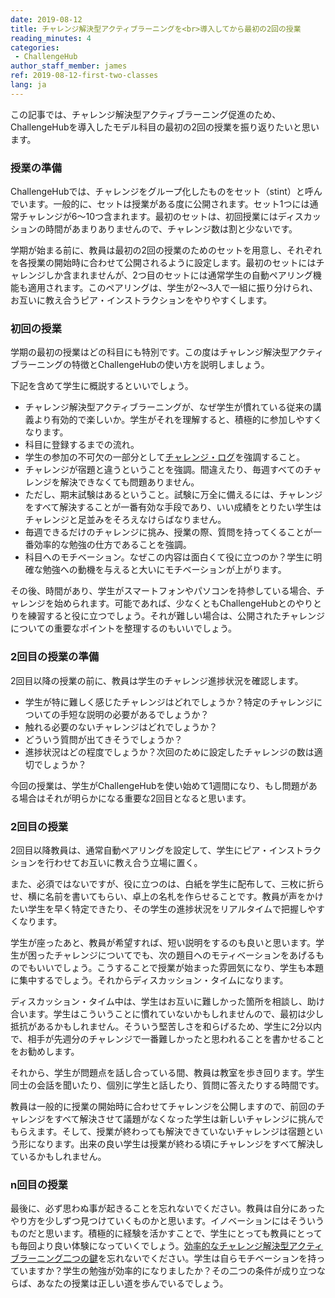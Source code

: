 ```yaml
---
date: 2019-08-12
title: チャレンジ解決型アクティブラーニングを<br>導入してから最初の2回の授業
reading_minutes: 4
categories:
 - ChallengeHub
author_staff_member: james
ref: 2019-08-12-first-two-classes
lang: ja
---
```

この記事では、チャレンジ解決型アクティブラーニング促進のため、ChallengeHubを導入したモデル科目の最初の2回の授業を振り返りたいと思います。

### 授業の準備

ChallengeHubでは、チャレンジをグループ化したものをセット（stint）と呼んでいます。一般的に、セットは授業がある度に公開されます。セット1つには通常チャレンジが6〜10つ含まれます。最初のセットは、初回授業にはディスカッションの時間があまりありませんので、チャレンジ数は割と少ないです。

学期が始まる前に、教員は最初の2回の授業のためのセットを用意し、それぞれを各授業の開始時に合わせて公開されるように設定します。最初のセットにはチャレンジしか含まれませんが、2つ目のセットには通常学生の自動ペアリング機能も適用されます。このペアリングは、学生が2〜3人で一組に振り分けられ、お互いに教え合うピア・インストラクションをやりやすくします。

### 初回の授業

学期の最初の授業はどの科目にも特別です。この度はチャレンジ解決型アクティブラーニングの特徴とChallengeHubの使い方を説明しましょう。

下記を含めて学生に概説するといいでしょう。

- チャレンジ解決型アクティブラーニングが、なぜ学生が慣れている従来の講義より有効的で楽しいか。学生がそれを理解すると、積極的に参加しやすくなります。
- 科目に登録するまでの流れ。
- 学生の参加の不可欠の一部分として[チャレンジ・ログ](/ja/モチベーション/アセスメント/2019/08/11/the-challenge-log/)を強調すること。
- チャレンジが宿題と違うということを強調。間違えたり、毎週すべてのチャレンジを解決できなくても問題ありません。
- ただし、期末試験はあるということ。試験に万全に備えるには、チャレンジをすべて解決することが一番有効な手段であり、いい成績をとりたい学生はチャレンジと足並みをそろえなけらばなりません。
- 毎週できるだけのチャレンジに挑み、授業の際、質問を持ってくることが一番効率的な勉強の仕方であることを強調。
- 科目へのモチベーション。なぜこの内容は面白くて役に立つのか？学生に明確な勉強への動機を与えると大いにモチベーションが上がります。

その後、時間があり、学生がスマートフォンやパソコンを持参している場合、チャレンジを始められます。可能であれば、少なくともChallengeHubとのやりとりを練習すると役に立つでしょう。それが難しい場合は、公開されたチャレンジについての重要なポイントを整理するのもいいでしょう。

### 2回目の授業の準備

2回目以降の授業の前に、教員は学生のチャレンジ進捗状況を確認します。

- 学生が特に難しく感じたチャレンジはどれでしょうか？特定のチャレンジについての手短な説明の必要があるでしょうか？
- 触れる必要のないチャレンジはどれでしょうか？
- どういう質問が出てきそうでしょうか？
- 進捗状況はどの程度でしょうか？次回のために設定したチャレンジの数は適切でしょうか？

今回の授業は、学生がChallengeHubを使い始めて1週間になり、もし問題がある場合はそれが明らかになる重要な2回目となると思います。

### 2回目の授業

2回目以降教員は、通常自動ペアリングを設定して、学生にピア・インストラクションを行わせてお互いに教え合う立場に置く。

また、必須ではないですが、役に立つのは、白紙を学生に配布して、三枚に折らせ、横に名前を書いてもらい、卓上の名札を作らせることです。教員が声をかけたい学生を早く特定できたり、その学生の進捗状況をリアルタイムで把握しやすくなります。

学生が座ったあと、教員が希望すれば、短い説明をするのも良いと思います。学生が困ったチャレンジについてでも、次の題目へのモティベーションをあげるものでもいいでしょう。こうすることで授業が始まった雰囲気になり、学生も本題に集中するでしょう。それからディスカッション・タイムになります。

ディスカッション・タイム中は、学生はお互いに難しかった箇所を相談し、助け合います。学生はこういうことに慣れていないかもしれませんので、最初は少し抵抗があるかもしれません。そういう堅苦しさを和らげるため、学生に2分以内で、相手が先週分のチャレンジで一番難しかったと思われることを書かせることをお勧めします。

それから、学生が問題点を話し合っている間、教員は教室を歩き回ります。学生同士の会話を聞いたり、個別に学生と話したり、質問に答えたりする時間です。

教員は一般的に授業の開始時に合わせてチャレンジを公開しますので、前回のチャレンジをすべて解決させて議題がなくなった学生は新しいチャレンジに挑んでもらえます。そして、授業が終わっても解決できていないチャレンジは宿題という形になります。出来の良い学生は授業が終わる頃にチャレンジをすべて解決しているかもしれません。

### n回目の授業

最後に、必ず思わぬ事が起きることを忘れないでください。教員は自分にあったやり方を少しずつ見つけていくものかと思います。イノベーションにはそういうものだと思います。積極的に経験を活かすことで、学生にとっても教員にとっても毎回より良い体験になっていくでしょう。[効率的なチャレンジ解決型アクティブラーニング二つの鍵](/ja/モチベーション/2019/08/10/two-key-elements-for-effective-cbal/)を忘れないでください。学生は自らモチベーションを持っていますか？学生の勉強が効率的になりましたか？その二つの条件が成り立つならば、あなたの授業は正しい道を歩んでいるでしょう。
